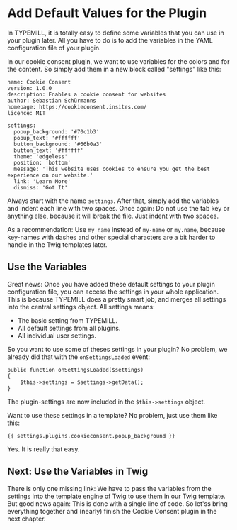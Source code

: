 # Add Default Values for the Plugin

In TYPEMILL, it is totally easy to define some variables that you can use in your plugin later. All you have to do is to add the variables in the YAML configuration file of your plugin. 

In our cookie consent plugin, we want to use variables for the colors and for the content. So simply add them in a new block called "settings" like this:

````
name: Cookie Consent
version: 1.0.0
description: Enables a cookie consent for websites
author: Sebastian Schürmanns
homepage: https://cookieconsent.insites.com/
licence: MIT

settings:
  popup_background: '#70c1b3'
  popup_text: '#ffffff'
  button_background: '#66b0a3'
  button_text: '#ffffff'
  theme: 'edgeless'
  position: 'bottom'
  message: 'This website uses cookies to ensure you get the best experience on our website.'
  link: 'Learn More'
  dismiss: 'Got It'
````

Always start with the name `settings`. After that, simply add the variables and indent each line with two spaces. Once again: Do not use the tab key or anything else, because it will break the file. Just indent with two spaces.

As a recommendation: Use `my_name` instead of `my-name` or `my.name`, because key-names with dashes and other special characters are a bit harder to handle in the Twig templates later. 

## Use the Variables

Great news: Once you have added these default settings to your plugin configuration file, you can access the settings in your whole application. This is because TYPEMILL does a pretty smart job, and merges all settings into the central settings object. All settings means:

* The basic setting from TYPEMILL.
* All default settings from all plugins.
* All individual user settings.

So you want to use some of theses settings in your plugin? No problem, we already did that with the `onSettingsLoaded` event:

````
public function onSettingsLoaded($settings)
{
	$this->settings = $settings->getData();
}
````

The plugin-settings are now included in the `$this->settings` object.

Want to use these settings in a template? No problem, just use them like this:

````
{{ settings.plugins.cookieconsent.popup_background }}
````

Yes. It is really that easy. 

## Next: Use the Variables in Twig

There is only one missing link: We have to pass the variables from the settings into the template engine of Twig to use them in our Twig template. But good news again: This is done with a single line of code. So let'ss bring everything together and (nearly) finish the Cookie Consent plugin in the next chapter.